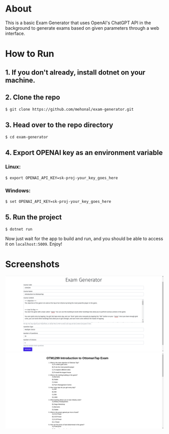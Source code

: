 # About

This is a basic Exam Generator that uses OpenAI's ChatGPT API in the background to generate exams based on given parameters through a web interface.

# How to Run

## 1. If you don't already, install dotnet on your machine.

## 2. Clone the repo
```
$ git clone https://github.com/mehonal/exam-generator.git
```
## 3. Head over to the repo directory
```
$ cd exam-generator
```
## 4. Export OPENAI key as an environment variable

### Linux:
```
$ export OPENAI_API_KEY=sk-proj-your_key_goes_here
```

### Windows:
```
$ set OPENAI_API_KEY=sk-proj-your_key_goes_here
```

## 5. Run the project
```
$ dotnet run
```

Now just wait for the app to build and run, and you should be able to access it on `localhost:5009`. Enjoy!

# Screenshots 

![Exam Generator UI](https://raw.githubusercontent.com/mehonal/exam-generator/master/wwwroot/images/screenshots/exam-generator-ui.png)
![Sample Exam](https://raw.githubusercontent.com/mehonal/exam-generator/master/wwwroot/images/screenshots/sample-exam.png)
